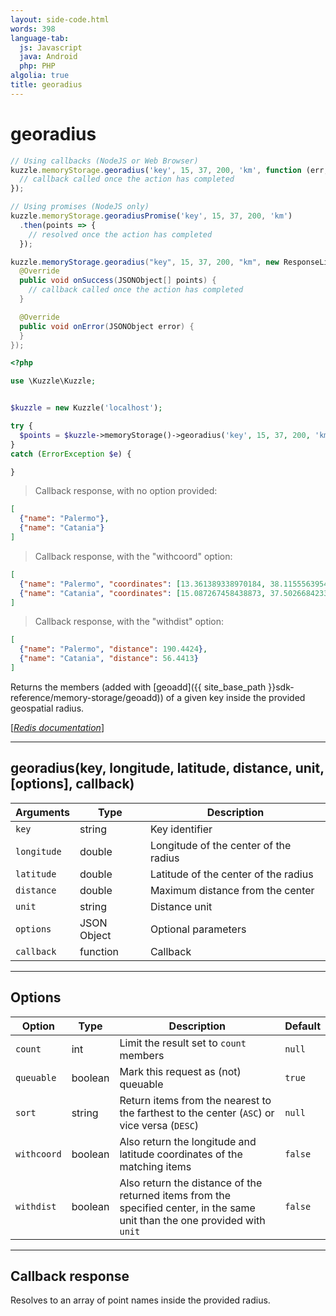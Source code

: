 ```yaml
---
layout: side-code.html
words: 398
language-tab:
  js: Javascript
  java: Android
  php: PHP
algolia: true
title: georadius
---
```


# georadius

```js
// Using callbacks (NodeJS or Web Browser)
kuzzle.memoryStorage.georadius('key', 15, 37, 200, 'km', function (err, points) {
  // callback called once the action has completed
});

// Using promises (NodeJS only)
kuzzle.memoryStorage.georadiusPromise('key', 15, 37, 200, 'km')
  .then(points => {
    // resolved once the action has completed
  });
```

```java
kuzzle.memoryStorage.georadius("key", 15, 37, 200, "km", new ResponseListener<JSONObject[]>() {
  @Override
  public void onSuccess(JSONObject[] points) {
    // callback called once the action has completed
  }

  @Override
  public void onError(JSONObject error) {
  }
});
```

```php
<?php

use \Kuzzle\Kuzzle;


$kuzzle = new Kuzzle('localhost');

try {
  $points = $kuzzle->memoryStorage()->georadius('key', 15, 37, 200, 'km');
}
catch (ErrorException $e) {

}
```

> Callback response, with no option provided:

```json
[
  {"name": "Palermo"},
  {"name": "Catania"}
]
```

> Callback response, with the "withcoord" option:

```json
[
  {"name": "Palermo", "coordinates": [13.361389338970184, 38.1155563954963]},
  {"name": "Catania", "coordinates": [15.087267458438873, 37.50266842333162]}
]
```

> Callback response, with the "withdist" option:

```json
[
  {"name": "Palermo", "distance": 190.4424},
  {"name": "Catania", "distance": 56.4413}
]
```

Returns the members (added with [geoadd]({{ site_base_path }}sdk-reference/memory-storage/geoadd)) of a given key inside the provided geospatial radius.

[[_Redis documentation_]](https://redis.io/commands/georadius)

---

## georadius(key, longitude, latitude, distance, unit, [options], callback)

| Arguments | Type | Description |
|---------------|---------|----------------------------------------|
| `key` | string | Key identifier |
| `longitude` | double | Longitude of the center of the radius |
| `latitude` | double | Latitude of the center of the radius |
| `distance` | double | Maximum distance from the center |
| `unit`  | string | Distance unit |
| `options` | JSON Object | Optional parameters |
| `callback` | function | Callback |

---

## Options

| Option | Type | Description | Default |
|---------------|---------|----------------------------------------|---------|
| `count` | int | Limit the result set to `count` members | `null` |
| `queuable` | boolean | Mark this request as (not) queuable | `true` |
| `sort` | string | Return items from the nearest to the farthest to the center (`ASC`) or vice versa (`DESC`) | `null` |
| `withcoord` | boolean | Also return the longitude and latitude coordinates of the matching items | `false` |
| `withdist` | boolean | Also return the distance of the returned items from the specified center, in the same unit than the one provided with `unit` | `false` |

---

## Callback response

Resolves to an array of point names inside the provided radius.
